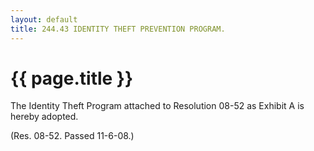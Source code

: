 ```yaml
---
layout: default 
title: 244.43 IDENTITY THEFT PREVENTION PROGRAM.
---
```


{{ page.title }}
================

The Identity Theft Program attached to Resolution 08-52 as Exhibit A is
hereby adopted.

(Res. 08-52. Passed 11-6-08.)
